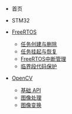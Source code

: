 - 首页
- STM32
- [FreeRTOS](/Notes/FreeRTOS/FreeRTOS介绍.md)
  - [任务创建与删除](/Notes/FreeRTOS/任务创建与删除.md)
  - [任务挂起与恢复](/Notes/FreeRTOS/任务挂起与恢复.md)
  - [FreeRTOS中断管理](/Notes/FreeRTOS/FreeRTOS中断管理.md)
  - [临界段代码保护](/Notes/FreeRTOS/临界段代码保护.md)

- [OpenCV](/Notes/OpenCV/OpenCV介绍.md)
  - [基础 API](/Notes/OpenCV/基础API.md)
  - [图像处理](/Notes/OpenCV/图像处理.md)
  - [图像变换](/Notes/OpenCV/图像变换.md)

